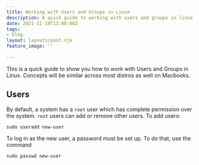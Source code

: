 ```yaml
---
title: Working with Users and Groups in Linux
description: A quick guide to working with users and groups in linux
date: 2021-11-19T13:00:00Z
tags:
- blog
layout: layouts/post.njk
feature_image: ''

---
```

This is a quick guide to show you how to work with Users and Groups in Linux. Concepts will be similar across most distros as well on Macbooks.

## Users

By default, a system has a `root` user which has complete permission over the system. `root` users can add or remove other users. To add users:

    sudo useradd new-user

To log in as the new user, a password must be set up. To do that, use the command

    sudo passwd new-user